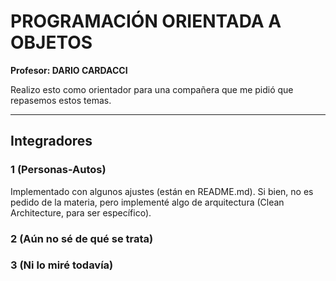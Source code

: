 # PROGRAMACIÓN ORIENTADA A OBJETOS

**Profesor: DARIO CARDACCI**

Realizo esto como orientador para una compañera que me pidió que repasemos estos temas.

---

## Integradores

### 1 (Personas-Autos)

Implementado con algunos ajustes (están en README.md). Si bien, no es pedido de la materia, pero implementé algo de arquitectura (Clean Architecture, para ser específico).

### 2 (Aún no sé de qué se trata)

### 3 (Ni lo miré todavía)